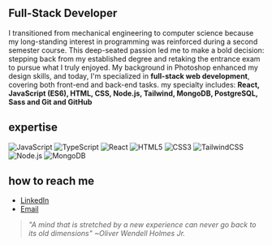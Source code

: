 ## Full-Stack Developer

I transitioned from mechanical engineering to computer science because my long-standing interest in programming was reinforced during a second semester course. This deep-seated passion led me to make a bold decision: stepping back from my established degree and retaking the entrance exam to pursue what I truly enjoyed. My background in Photoshop enhanced my design skills, and today, I'm specialized in **full-stack web development**, covering both front-end and back-end tasks. my specialty includes: **React, JavaScript (ES6), HTML, CSS, Node.js, Tailwind, MongoDB, PostgreSQL, Sass and Git and GitHub**

## expertise
![JavaScript](https://img.shields.io/badge/-JavaScript-333333?style=flat&logo=javascript)
![TypeScript](https://img.shields.io/badge/-TypeScript-333333?style=flat&logo=typescript)
![React](https://img.shields.io/badge/-React-333333?style=flat&logo=react)
![HTML5](https://img.shields.io/badge/-HTML5-333333?style=flat&logo=html5)
![CSS3](https://img.shields.io/badge/-CSS3-333333?style=flat&logo=css3)
![TailwindCSS](https://img.shields.io/badge/-TailwindCSS-333333?style=flat&logo=tailwind-css)
![Node.js](https://img.shields.io/badge/-Node.js-333333?style=flat&logo=node.js)
![MongoDB](https://img.shields.io/badge/-MongoDB-333333?style=flat&logo=mongodb)

## how to reach me
- [LinkedIn](https://www.linkedin.com/in/gvnwv/)
- [Email](mailto:geoxp98@gmail.com)

> _"A mind that is stretched by a new experience can never go back to its old dimensions" ~Oliver Wendell Holmes Jr._
